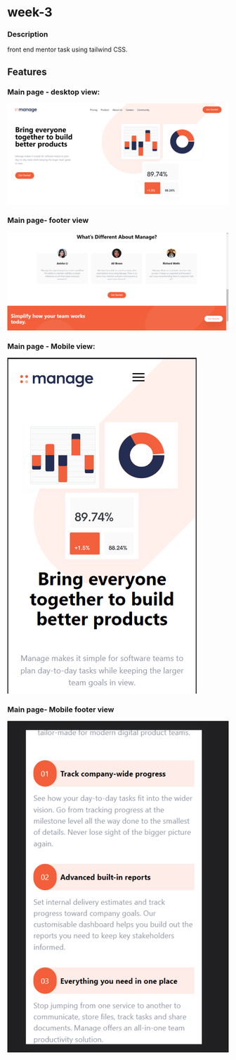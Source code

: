 # week-3

### Description
front end mentor task using tailwind CSS.

## Features

### Main page - desktop view:
![This is an image](https://github.com/crimemaster007/crework-tasks/blob/main/week-3/img/desktop-view-main-page.png)

### Main page- footer view
![This is an image](https://github.com/crimemaster007/crework-tasks/blob/main/week-3/img/desktop-view-footer.png)

### Main page - Mobile view:
![This is an image](https://github.com/crimemaster007/crework-tasks/blob/main/week-3/img/mobile-view-first-page.png)

### Main page- Mobile footer view
![This is an image](https://github.com/crimemaster007/crework-tasks/blob/main/week-3/img/mobile-view-footer.png)
